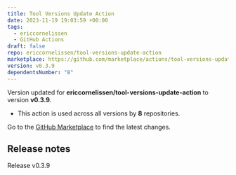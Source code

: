 ```yaml
---
title: Tool Versions Update Action
date: 2023-11-19 19:03:59 +00:00
tags:
  - ericcornelissen
  - GitHub Actions
draft: false
repo: ericcornelissen/tool-versions-update-action
marketplace: https://github.com/marketplace/actions/tool-versions-update-action
version: v0.3.9
dependentsNumber: "8"
---
```



Version updated for **ericcornelissen/tool-versions-update-action** to version **v0.3.9**.
- This action is used across all versions by **8** repositories.

Go to the [GitHub Marketplace](https://github.com/marketplace/actions/tool-versions-update-action) to find the latest changes.

## Release notes

Release v0.3.9
